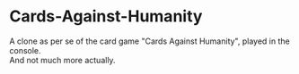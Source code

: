 # Cards-Against-Humanity
A clone as per se of the card game "Cards Against Humanity", played in the console.<br>
And not much more actually.
